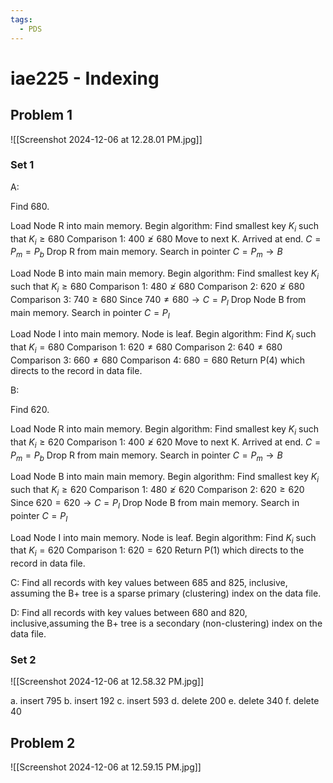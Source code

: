 ```yaml
---
tags:
  - PDS
---
```

# iae225  - Indexing

## Problem 1
![[Screenshot 2024-12-06 at 12.28.01 PM.jpg]]

### Set 1

A:

Find 680.

Load Node R into main memory.
Begin algorithm: Find smallest key $K_{i}$ such that $K_{i} \geq 680$
Comparison 1: $400 \ngeq 680$
Move to next K.
Arrived at end. 
$C = P_{m}=P_{b}$
Drop R from main memory.
Search in pointer $C=P_{m} \rightarrow B$

Load Node B into main main memory.
Begin algorithm: Find smallest key $K_{i}$ such that $K_{i} \geq 680$
Comparison 1: $480 \ngeq 680$
Comparison 2: $620 \ngeq 680$
Comparison 3: $740 \geq 680$
Since $740 \neq 680 \rightarrow C = P_{I}$
Drop Node B from main memory.
Search in pointer $C = P_{I}$

Load Node I into main memory.
Node is leaf.
Begin algorithm: Find $K_{i}$ such that $K_{i} = 680$
Comparison 1: $620 \neq 680$
Comparison 2: $640 \neq 680$
Comparison 3: $660 \neq 680$
Comparison 4: $680 = 680$
Return P(4) which directs to the record in data file.

B: 

Find 620.

Load Node R into main memory.
Begin algorithm: Find smallest key $K_{i}$ such that $K_{i} \geq 620$
Comparison 1: $400 \ngeq 620$
Move to next K.
Arrived at end. 
$C = P_{m}=P_{b}$
Drop R from main memory.
Search in pointer $C=P_{m} \rightarrow B$

Load Node B into main main memory.
Begin algorithm: Find smallest key $K_{i}$ such that $K_{i} \geq 620$
Comparison 1: $480 \ngeq 620$
Comparison 2: $620 \geq 620$
Since $620 = 620 \rightarrow C = P_{I}$
Drop Node B from main memory.
Search in pointer $C = P_{I}$

Load Node I into main memory.
Node is leaf.
Begin algorithm: Find $K_{i}$ such that $K_{i} = 620$
Comparison 1: $620 = 620$
Return P(1) which directs to the record in data file.

C: 
Find all records with key values between 685 and 825, inclusive, assuming the B+ tree is a sparse primary (clustering) index on the data file.

D: 
Find all records with key values between 680 and 820, inclusive,assuming the B+ tree is a secondary (non-clustering) index on the data file.

### Set 2

![[Screenshot 2024-12-06 at 12.58.32 PM.jpg]]

a. insert 795 
b. insert 192 
c. insert 593 
d. delete 200 
e. delete 340 
f. delete 40

## Problem 2

![[Screenshot 2024-12-06 at 12.59.15 PM.jpg]]